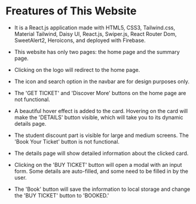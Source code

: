 # Freatures of This Website

- It is a React.js application made with HTML5, CSS3, Tailwind.css, Material Tailwind, Daisy UI, React.js, Swiper.js, React Router Dom, SweetAlert2, Heroicons, and deployed with Firebase.

- This website has only two pages: the home page and the summary page.

- Clicking on the logo will redirect to the home page.

- The icon and search option in the navbar are for design purposes only.

- The 'GET TICKET' and 'Discover More' buttons on the home page are not functional.

- A beautiful hover effect is added to the card. Hovering on the card will make the 'DETAILS' button visible, which will take you to its dynamic details page.

- The student discount part is visible for large and medium screens. The 'Book Your Ticket' button is not functional.

- The details page will show detailed information about the clicked card.

- Clicking on the 'BUY TICKET' button will open a modal with an input form. Some details are auto-filled, and some need to be filled in by the user.

- The 'Book' button will save the information to local storage and change the 'BUY TICKET' button to 'BOOKED.'



